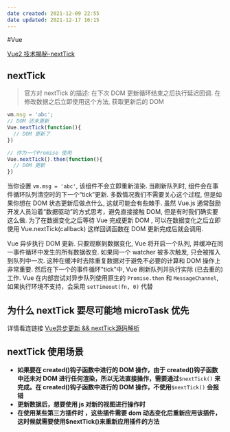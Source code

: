```yaml
---
date created: 2021-12-09 22:55
date updated: 2021-12-17 16:15
---
```


#Vue 

[Vue2 技术揭秘-nextTick](https://ustbhuangyi.github.io/vue-analysis/v2/reactive/next-tick.html#js-%E8%BF%90%E8%A1%8C%E6%9C%BA%E5%88%B6)

## nextTick

> 官方对 nextTick 的描述: 在下次 DOM 更新循环结束之后执行延迟回调. 在修改数据之后立即使用这个方法, 获取更新后的 DOM

```jsx
vm.msg = 'abc';
// DOM 还未更新
Vue.nextTick(function(){
  // DOM 更新了
})

// 作为一个Promise 使用
Vue.nextTick().then(function(){
  // DOM 更新
})
```

当你设置 `vm.msg = 'abc'`, 该组件不会立即重新渲染. 当刷新队列时, 组件会在事件循环队列清空时的下一个“tick”更新. 多数情况我们不需要关心这个过程, 但是如果你想在 DOM 状态更新后做点什么, 这就可能会有些棘手. 虽然 Vue.js 通常鼓励开发人员沿着“数据驱动”的方式思考，避免直接接触 DOM, 但是有时我们确实要这么做. 为了在数据变化之后等待 Vue 完成更新 DOM ,  可以在数据变化之后立即使用 Vue.nextTick(callback) 这样回调函数在 DOM 更新完成后就会调用.

Vue 异步执行 DOM 更新. 只要观察到数据变化, Vue 将开启一个队列, 并缓冲在同一事件循环中发生的所有数据改变. 如果同一个 watcher 被多次触发, 只会被推入到队列中一次. 这种在缓冲时去除重复数据对于避免不必要的计算和 DOM 操作上非常重要. 然后在下一个的事件循环"tick"中, Vue 刷新队列并执行实际 (已去重的) 工作.
Vue 在内部尝试对异步队列使用原生的 `Promise.then` 和 `MessageChannel`, 如果执行环境不支持，会采用 `setTimeout(fn, 0)` 代替

## 为什么 nextTick 要尽可能地 microTask 优先

详情看连链接
[Vue异步更新 && nextTick源码解析](https://juejin.cn/post/6844903918472790023)

## nextTick 使用场景

- **如果要在 created()钩子函数中进行的 DOM 操作，由于 created()钩子函数中还未对 DOM 进行任何渲染，所以无法直接操作，需要通过**`$nextTick()` **来完成。在 created()钩子函数中进行的 DOM 操作，不使用**`$nextTick()` **会报错**
- **更新数据后，想要使用 js 对新的视图进行操作时**
- **在使用某些第三方插件时 ，这些插件需要 dom 动态变化后重新应用该插件，这时候就需要使用$nextTick()来重新应用插件的方法**
